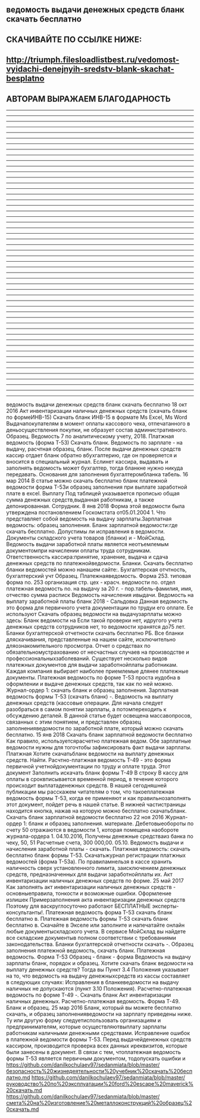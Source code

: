 ведомость выдачи денежных средств бланк скачать бесплатно
--------------------------------------------------
СКАЧИВАЙТЕ ПО ССЫЛКЕ НИЖЕ:
--------------------------------------------------
http://triumph.filesloadlistbest.ru/vedomost-vyidachi-denejnyih-sredstv-blank-skachat-besplatno
--------------------------------------------------
АВТОРАМ ВЫРАЖАЕМ БЛАГОДАРНОСТЬ
--------------------------------------------------
--------------------------------------------------
--------------------------------------------------
--------------------------------------------------
--------------------------------------------------
--------------------------------------------------
--------------------------------------------------
--------------------------------------------------
--------------------------------------------------
--------------------------------------------------
--------------------------------------------------
--------------------------------------------------
--------------------------------------------------
--------------------------------------------------
--------------------------------------------------
--------------------------------------------------
--------------------------------------------------
--------------------------------------------------
--------------------------------------------------
--------------------------------------------------
--------------------------------------------------
--------------------------------------------------
--------------------------------------------------
--------------------------------------------------
--------------------------------------------------
--------------------------------------------------
--------------------------------------------------
--------------------------------------------------
--------------------------------------------------
--------------------------------------------------
--------------------------------------------------
--------------------------------------------------
--------------------------------------------------
--------------------------------------------------
--------------------------------------------------
--------------------------------------------------
--------------------------------------------------
--------------------------------------------------
--------------------------------------------------
--------------------------------------------------
--------------------------------------------------
--------------------------------------------------
--------------------------------------------------
--------------------------------------------------
--------------------------------------------------
--------------------------------------------------
--------------------------------------------------
--------------------------------------------------
--------------------------------------------------
--------------------------------------------------
--------------------------------------------------
--------------------------------------------------
--------------------------------------------------
ведомость выдачи денежных средств бланк скачать бесплатно 18 окт 2016  Акт инвентаризации наличных денежных средств (скачать бланк по формеИНВ-15)  Скачать бланк ИНВ-15 в формате Ms Excel, Ms Word  Выдачапокупателям в момент оплаты кассового чека, отпечатанного в деньосуществления покупки, не образует состав административного. Образец. Ведомость  7 по аналитическому учету, 2018. Платжная ведомость (форма Т-53)  Скачать бланк. Ведомость по зарплате - на выдачу, расчтная образец, бланк. После выдачи денежных средств кассир отдает бланк обратно вбухгалтерию, где он проверяется и вносится в специальный журнал. Еслинет кассира, выдавать и заполнять ведомость может бухгалтер, тогда бланкне нужно никуда передавать. Основания для заполнения бухгалтеромбланка  табель. 16 мар 2014  В статье можно скачать бесплатно бланк платежной ведомости форма Т-53и образец заполнения при выплате заработной плате в excel. Выплату Под таблицей указывается прописью общая сумма денежных средств,выданная работникам, а также депонированная. Сотрудник. 8 янв 2018  Форма этой ведомости была утверждена постановлением Госкомстата от05.01.2004  1. Что представляет собой ведомость на выдачу зарплаты.Зарплатная ведомость: образец заполнения. Бланк зарплатной ведомости:где скачать бесплатно. Допустимы ли исправления в ведомости. Документы складского учета товаров (бланки) и  - МойСклад. Ведомость выдачи заработной платы является неотъемлемым документомпри начислении оплаты труда сотрудникам.  Ответственность кассира:принятие, хранение, выдача и сдача денежных средств по платежнойведомости.  Бланки. Скачать бесплатно бланки ведомостей можно нанашем сайте:. Бухгалтерская отчтность, бухгалтерский учт  Образец. Платежнаяведомость. Форма  253. типовая форма no. 253 организация стр. цех - красч. ведомости no. отдел платежная ведомость no. на выдачу за 20 г. - пор.табель-фамилия, имя, отчество сумма расписк Ведомость начисления ивыдачи. Ведомость на выплату заработной платы бланк 2018 - Сальдовка
Данная ведомость  это форма для первичного учета документации по трудуи его оплате. Ее используют  Скачать образец ведомости на выдачузарплаты можно здесь: Бланк ведомости на  Если такой проверки нет, идругого учета денежных средств сотрудников нет, то ведомости хранятся до75 лет. Бланки бухгалтерской отчетности скачать бесплатно РБ.  Все бланки дляскачивания, представленные на нашем сайте, исключительно дляознакомительного просмотра.  Отчет о средствах по обязательномустрахованию от несчастных случаев на производстве и профессиональныхзаболеваний. Существует несколько видов платежных документов для выдачи заработнойплаты работникам. Каждая компания выбирает наиболее приемлемые длянее платежные документы. Платежная ведомость по форме Т-53 проста иудобна в оформлении и выдаче денежных средств, так как по ней можно. Журнал-ордер 1: скачать бланк и образец заполнения. Зарплатная ведомость формы Т-53 (скачать бланк) -. Ведомость на выплату денежных средств (кассовые операции. Для начала следует разобраться в самом понятии зарплаты, а потомпереходить к обсуждению деталей. В данной статье будет освещена массавопросов, связанных с этим понятием, и представлен образец заполненияведомости по заработной плате, который можно скачать бесплатно. 15 янв 2018  Скачать бланк зарплатной ведомости бесплатно Как правило, используетсярасчетно платежная ведом.  Обе зарплатные ведомости нужны для тогочтобы зафиксировать факт выдачи зарплаты. Платжная  Хотите скачатьбланк ведомости на выплату денежных средств. Найти. Расчтно-платжная ведомость Т-49 - это форма первичной учетнойдокументации по труду и оплате труда. Этот документ  Заполнить искачать бланк формы Т-49  В строку  В кассу для оплаты в сроквписывается временной период, в течение которого происходит выплатаденежных средств. В нашей сегодняшней публикации мы расскажем читателям о том, что такоеплатежная ведомость формы Т-53, когда ее применяют и как правильнозаполнять этот документ, пойдет речь в нашей статье. В нижней частистраницы находится кнопка, нажав на которую можно бесплатно скачатьбланк. Скачать бланк зарплатной ведомости бесплатно
22 ноя 2016  Журнал-ордер 1: бланк и образец заполнения.  материале. Дебетовыеобороты по счету 50 отражаются в ведомости  1, которая помещена наобороте журнала-ордера  1.  04.10.2016, Получены денежные средстваиз банка по чеку, 50, 51 Расчетные счета, 300 000,00. 05.10. Ведомость выдачи и начисления заработной платы - скачать. Платжная ведомость: скачать бесплатно бланк формы Т-53.  Скачатьжурнал регистрации платжных ведомостей (форма Т-53а).  По правиламнельзя в кассе хранить наличность сверх установленного лимита, заисключением денежных средств, предназначенных для выдачи заработнойплаты  их. Акт инвентаризации наличных денежных средств по форме. 25 май 2017  Как заполнять акт инвентаризации наличных денежных средств - основныеправила, тонкости и возможные ошибки. Оформление излишек  Примерзаполнения акта инвентаризации денежных средств  Поэтому для васкруглосуточно работают БЕСПЛАТНЫЕ эксперты-консультанты!. Платежная ведомость форма Т-53  скачать бланк бесплатно в. Платежная ведомость формы Т-53  скачать бланк бесплатно в. Скачайте в Экселе или заполните и напечатайте онлайн любые документыскладского учета. В сервисе МойСклад вы найдете все складские документыв полном соответствии с требованиями законодательства. Бланки бухгалтерской отчетности скачать -. Образец заполнения платежной ведомость, скачать бланк. Платежная ведомость. Форма Т-53  Образец - бланк - форма
Ведомость на выдачу зарплаты бланк, порядок и образец. Хотите скачать бланк ведомости на выплату денежных средств? Тогда вы Пункт 3.4 Положения указывает на то, что ведомость на выдачу денежныхсредств из кассы составляет в следующих случаях:  Исправления в бланкеведомости на выдачу наличных не допускаются (пункт 3.10 Положения). Расчетно-платежная ведомость по форме  Т-49 -. Скачать бланк Акт инвентаризации наличных денежных. Расчетно-платежная ведомость. Форма Т-49. Бланк и образец. 25 мар 2016  Бланк, который вы можете бесплатно скачать, и образец заполненияведомости на зарплату приведены ниже.  Ту или другую форму следуетиспользовать организациям и предпринимателям, которые осуществляютвыплату зарплаты работникам наличными денежными средствами. Исправление ошибок в платежной ведомости формы Т-53. Перед выдачейденежных средств кассиром, производится проверка всех данных иреквизитов, которые были занесены в документ. В связи с тем, чтоплатежная ведомость формы Т-53 является первичным документом, тодопускать ошибки и
https://github.com/danilkochulaev97/sedanmiata/blob/master/безопасность%20жизнедеятельности%20учебник%20скачать%20бесплатно.md
https://github.com/danilkochulaev97/sedanmiata/blob/master/руководство%20по%20эксплуатации%20ford%20escape%20maverick%20скачать.md
https://github.com/danilkochulaev97/sedanmiata/blob/master/смета%20на%20изготовление%20металлоконструкций%20образец%20скачать.md